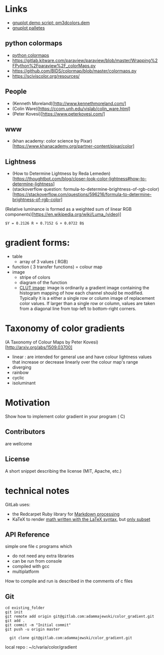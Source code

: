 
# Links
* [gnuplot demo script: pm3dcolors.dem](http://gnuplot.sourceforge.net/demo/pm3dcolors.html)
* [gnuplot palletes](https://github.com/Gnuplotting/gnuplot-palettes)
## python colormaps
* [python colormaps](http://www-personal.umich.edu/~mejn/computational-physics/colormaps.py)
* https://gitlab.kitware.com/paraview/paraview/blob/master/Wrapping%2FPython%2Fparaview%2F_colorMaps.py
* https://github.com/BIDS/colormap/blob/master/colormaps.py
* https://sciviscolor.org/resources/
## People
* (Kenneth Moreland)[http://www.kennethmoreland.com/]
* (Colin Ware)[https://ccom.unh.edu/vislab/colin_ware.html]
* (Peter Kovesi)[https://www.peterkovesi.com/]
## www
* (khan academy:  color science by Pixar)[https://www.khanacademy.org/partner-content/pixar/color]

## Lightness
* (How to Determine Lightness by Reda Lemeden)[https://thoughtbot.com/blog/closer-look-color-lightness#how-to-determine-lightness]
* (stackoverflow question: formula-to-determine-brightness-of-rgb-color)[https://stackoverflow.com/questions/596216/formula-to-determine-brightness-of-rgb-color]


(Relative luminance is formed as a weighted sum of linear RGB components)[https://en.wikipedia.org/wiki/Luma_(video)]

`$Y = 0.2126 R + 0.7152 G + 0.0722 B$`


# gradient forms:
* table
  * array of 3 values ( RGB)
* function ( 3 transfer functions) = colour map 
* image
  * stripe of colors
  * diagram of the function
  * [CLUT image](https://imagemagick.org/script/command-line-options.php#clut): image is ordinarily a gradient image containing the histogram mapping of how each channel should be modified. Typically it is a either a single row or column image of replacement color values. If larger than a single row or column, values are taken from a diagonal line from top-left to bottom-right corners.



# Taxonomy of color gradients


(A Taxonomy of Colour Maps by Peter Kovesi)[http://arxiv.org/abs/1509.03700]
* linear : are intended for general use and have colour lightness values that increase or decrease linearly over the colour map's range
* diverging
* rainbow
* cyclic
* isoluminant










# Motivation

Show how to implement color gradient in your program ( C)







## Contributors

are wellcome 


  
## License

A short snippet describing the license (MIT, Apache, etc.)


# technical notes
GitLab uses:
* the Redcarpet Ruby library for [Markdown processing](https://gitlab.com/gitlab-org/gitlab-foss/blob/master/doc/user/markdown.md)
* KaTeX to render [math written with the LaTeX syntax](https://gitlab.com/gitlab-org/gitlab-foss/blob/master/doc/user/markdown.md), but [only subset](https://khan.github.io/KaTeX/function-support.html)

## API Reference

simple one file c programs which 
- do not need any extra libraries 
- can be run from console
- compiled with gcc 
- multiplatform

How to compile and run is described in the comments of c files


## Git


```git
cd existing_folder
git init
git remote add origin git@gitlab.com:adammajewski/color_gradient.git
git add .
git commit -m "Initial commit"
git push -u origin master
```



```
  git clone git@gitlab.com:adammajewski/color_gradient.git
```


local repo : ~/c/varia/color/gradient


